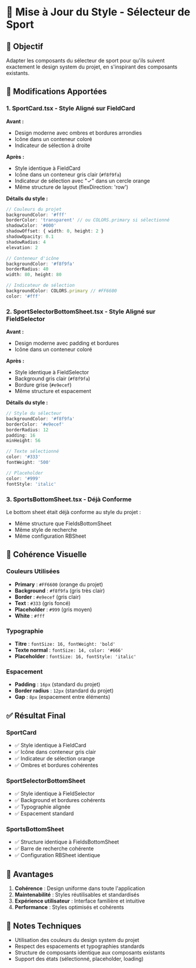 # 🎨 Mise à Jour du Style - Sélecteur de Sport

## 🎯 Objectif

Adapter les composants du sélecteur de sport pour qu'ils suivent exactement le design system du projet, en s'inspirant des composants existants.

## 🔄 Modifications Apportées

### 1. **SportCard.tsx - Style Aligné sur FieldCard**

**Avant :**
- Design moderne avec ombres et bordures arrondies
- Icône dans un conteneur coloré
- Indicateur de sélection à droite

**Après :**
- Style identique à FieldCard
- Icône dans un conteneur gris clair (`#f8f9fa`)
- Indicateur de sélection avec "✓" dans un cercle orange
- Même structure de layout (flexDirection: 'row')

**Détails du style :**
```typescript
// Couleurs du projet
backgroundColor: '#fff'
borderColor: 'transparent' // ou COLORS.primary si sélectionné
shadowColor: '#000'
shadowOffset: { width: 0, height: 2 }
shadowOpacity: 0.1
shadowRadius: 4
elevation: 2

// Conteneur d'icône
backgroundColor: '#f8f9fa'
borderRadius: 40
width: 80, height: 80

// Indicateur de sélection
backgroundColor: COLORS.primary // #FF6600
color: '#fff'
```

### 2. **SportSelectorBottomSheet.tsx - Style Aligné sur FieldSelector**

**Avant :**
- Design moderne avec padding et bordures
- Icône dans un conteneur coloré

**Après :**
- Style identique à FieldSelector
- Background gris clair (`#f8f9fa`)
- Bordure grise (`#e9ecef`)
- Même structure et espacement

**Détails du style :**
```typescript
// Style du sélecteur
backgroundColor: '#f8f9fa'
borderColor: '#e9ecef'
borderRadius: 12
padding: 16
minHeight: 56

// Texte sélectionné
color: '#333'
fontWeight: '500'

// Placeholder
color: '#999'
fontStyle: 'italic'
```

### 3. **SportsBottomSheet.tsx - Déjà Conforme**

Le bottom sheet était déjà conforme au style du projet :
- Même structure que FieldsBottomSheet
- Même style de recherche
- Même configuration RBSheet

## 🎨 Cohérence Visuelle

### Couleurs Utilisées
- **Primary** : `#FF6600` (orange du projet)
- **Background** : `#f8f9fa` (gris très clair)
- **Border** : `#e9ecef` (gris clair)
- **Text** : `#333` (gris foncé)
- **Placeholder** : `#999` (gris moyen)
- **White** : `#fff`

### Typographie
- **Titre** : `fontSize: 16, fontWeight: 'bold'`
- **Texte normal** : `fontSize: 14, color: '#666'`
- **Placeholder** : `fontSize: 16, fontStyle: 'italic'`

### Espacement
- **Padding** : `16px` (standard du projet)
- **Border radius** : `12px` (standard du projet)
- **Gap** : `8px` (espacement entre éléments)

## ✅ Résultat Final

### SportCard
- ✅ Style identique à FieldCard
- ✅ Icône dans conteneur gris clair
- ✅ Indicateur de sélection orange
- ✅ Ombres et bordures cohérentes

### SportSelectorBottomSheet
- ✅ Style identique à FieldSelector
- ✅ Background et bordures cohérents
- ✅ Typographie alignée
- ✅ Espacement standard

### SportsBottomSheet
- ✅ Structure identique à FieldsBottomSheet
- ✅ Barre de recherche cohérente
- ✅ Configuration RBSheet identique

## 🚀 Avantages

1. **Cohérence** : Design uniforme dans toute l'application
2. **Maintenabilité** : Styles réutilisables et standardisés
3. **Expérience utilisateur** : Interface familière et intuitive
4. **Performance** : Styles optimisés et cohérents

## 📝 Notes Techniques

- Utilisation des couleurs du design system du projet
- Respect des espacements et typographies standards
- Structure de composants identique aux composants existants
- Support des états (sélectionné, placeholder, loading) 
